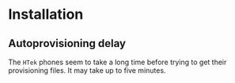 # Installation

## Autoprovisioning delay

The `HTek` phones seem to take a long time before trying to get their provisioning files. It may
take up to five minutes.

